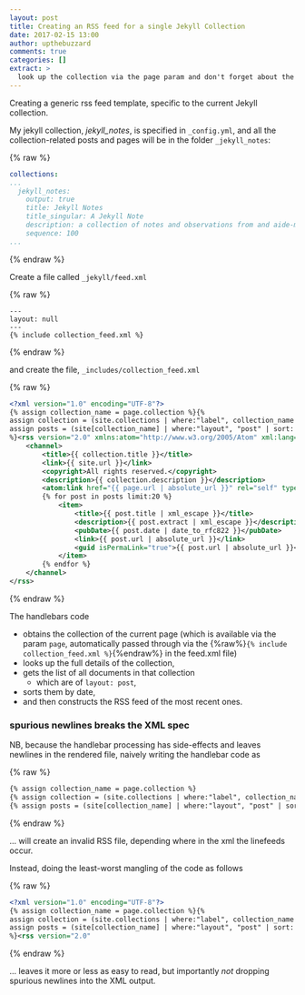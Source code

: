 ```yaml
---
layout: post
title: Creating an RSS feed for a single Jekyll Collection
date: 2017-02-15 13:00
author: upthebuzzard
comments: true
categories: []
extract: >
  look up the collection via the page param and don't forget about the spurious newlines
---
```

Creating a generic rss feed template, specific to the current Jekyll collection.

My jekyll collection, _jekyll_notes_, is specified in `_config.yml`, and all the collection-related posts and pages will be in the folder `_jekyll_notes`:

{% raw %}
```yaml
collections:
...
  jekyll_notes:
    output: true
    title: Jekyll Notes
    title_singular: A Jekyll Note
    description: a collection of notes and observations from and aide-memoires for using Jekyll for the first time.
    sequence: 100
...
```
{% endraw %}

Create a file called `_jekyll/feed.xml`

{% raw %}
```jekyll
---
layout: null
---
{% include collection_feed.xml %}
```
{% endraw %}

and create the file, `_includes/collection_feed.xml`

{% raw %}
```xml
<?xml version="1.0" encoding="UTF-8"?>
{% assign collection_name = page.collection %}{%
assign collection = (site.collections | where:"label", collection_name | first %}{%
assign posts = (site[collection_name] | where:"layout", "post" | sort: 'date')
%}<rss version="2.0" xmlns:atom="http://www.w3.org/2005/Atom" xml:lang="{{ site.lang }}">
    <channel>
        <title>{{ collection.title }}</title>
        <link>{{ site.url }}</link>
        <copyright>All rights reserved.</copyright>
        <description>{{ collection.description }}</description>
        <atom:link href="{{ page.url | absolute_url }}" rel="self" type="application/rss+xml" />
        {% for post in posts limit:20 %}
            <item>
                <title>{{ post.title | xml_escape }}</title>
                <description>{{ post.extract | xml_escape }}</description>
                <pubDate>{{ post.date | date_to_rfc822 }}</pubDate>
                <link>{{ post.url | absolute_url }}</link>
                <guid isPermaLink="true">{{ post.url | absolute_url }}</guid>
            </item>
        {% endfor %}
    </channel>
</rss>
```
{% endraw %}

The handlebars code
* obtains the collection of the current page (which is available via the param `page`, automatically passed through via the {%raw%}`{% include collection_feed.xml %}`{%endraw%} in the feed.xml file)
* looks up the full details of the collection,
* gets the list of all documents in that collection
   * which are of `layout: post`,
* sorts them by date,
* and then constructs the RSS feed of the most recent ones.

### spurious newlines breaks the XML spec

NB, because the handlebar processing has side-effects and leaves newlines in the rendered file, naively writing the handlebar code as

{% raw %}
```handlebars
{% assign collection_name = page.collection %}
{% assign collection = (site.collections | where:"label", collection_name | first %}
{% assign posts = (site[collection_name] | where:"layout", "post" | sort: 'date') %}
```
{% endraw %}

... will create an invalid RSS file, depending where in the xml the linefeeds occur.

Instead, doing the least-worst mangling of the code as follows

{% raw %}
```xml
<?xml version="1.0" encoding="UTF-8"?>
{% assign collection_name = page.collection %}{%
assign collection = (site.collections | where:"label", collection_name | first %}{%
assign posts = (site[collection_name] | where:"layout", "post" | sort: 'date')
%}<rss version="2.0"
```
{% endraw %}

... leaves it more or less as easy to read, but importantly *not* dropping spurious newlines into the XML output.
